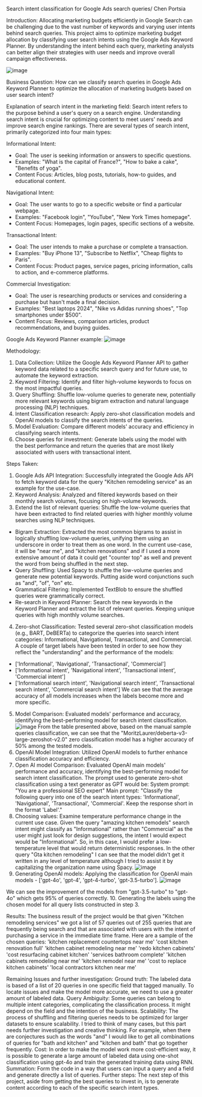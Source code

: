 Search intent classification for Google Ads search queries/ Chen Portsia



Introduction:
Allocating marketing budgets efficiently in Google Search can be challenging due to the vast number of keywords and varying user intents behind search queries. This project aims to optimize marketing budget allocation by classifying user search intents using the Google Ads Keyword Planner. By understanding the intent behind each query, marketing analysts can better align their strategies with user needs and improve overall campaign effectiveness.

 ![image](https://github.com/ChenPortsia/User-intent-classification/assets/108417183/7c963d5f-b44b-4208-b6fb-9213e78268d0)



Business Question:
How can we classify search queries in Google Ads Keyword Planner to optimize the allocation of marketing budgets based on user search intent?



Explanation of search intent in the marketing field:
Search intent refers to the purpose behind a user's query on a search engine. Understanding search intent is crucial for optimizing content to meet users' needs and improve search engine rankings. There are several types of search intent, primarily categorized into four main types:

Informational Intent:
-	Goal: The user is seeking information or answers to specific questions.
-	Examples: "What is the capital of France?", "How to bake a cake", "Benefits of yoga".
-	Content Focus: Articles, blog posts, tutorials, how-to guides, and educational content.
  
Navigational Intent:
-	Goal: The user wants to go to a specific website or find a particular webpage.
-	Examples: "Facebook login", "YouTube", "New York Times homepage".
-	Content Focus: Homepages, login pages, specific sections of a website.
  
Transactional Intent:
-	Goal: The user intends to make a purchase or complete a transaction.
-	Examples: "Buy iPhone 13", "Subscribe to Netflix", "Cheap flights to Paris".
-	Content Focus: Product pages, service pages, pricing information, calls to action, and e-commerce platforms.
  
Commercial Investigation:
-	Goal: The user is researching products or services and considering a purchase but hasn't made a final decision.
-	Examples: "Best laptops 2024", "Nike vs Adidas running shoes", "Top smartphones under $500".
-	Content Focus: Reviews, comparison articles, product recommendations, and buying guides.


  
Google Ads Keyword Planner example:
 ![image](https://github.com/ChenPortsia/User-intent-classification/assets/108417183/87e92134-b4c4-4f95-9f34-c75c9acfdab7)



Methodology:
1.	Data Collection: Utilize the Google Ads Keyword Planner API to gather keyword data related to a specific search query and for future use, to automate the keyword extraction.
2.	Keyword Filtering: Identify and filter high-volume keywords to focus on the most impactful queries.
3.	Query Shuffling: Shuffle low-volume queries to generate new, potentially more relevant keywords using bigram extraction and natural language processing (NLP) techniques.
4.	Intent Classification research: Apply zero-shot classification models and OpenAI models to classify the search intents of the queries.
5.	Model Evaluation: Compare different models' accuracy and efficiency in classifying search intents.
6.	Choose queries for investment: Generate labels using the model with the best performance and return the queries that are most likely associated with users with transactional intent.



Steps Taken:
1.	Google Ads API Integration: Successfully integrated the Google Ads API to fetch keyword data for the query "Kitchen remodeling service" as an example for the use-case.
2.	Keyword Analysis: Analyzed and filtered keywords based on their monthly search volumes, focusing on high-volume keywords.
3.	Extend the list of relevant queries: Shuffle the low-volume queries that have been extracted to find related queries with higher monthly volume searches using NLP techniques.  
-	Bigram Extraction: Extracted the most common bigrams to assist in logically shuffling low-volume queries, unifying them using an underscore in order to treat them as one word. In the current use-case, it will be "near me", and "kitchen renovations" and if I used a more extensive amount of data it could get "counter top" as well and prevent the word from being shuffled in the next step.
-	Query Shuffling: Used Spacy to shuffle the low-volume queries and generate new potential keywords. Putting aside word conjunctions such as "and", "of", "on" etc.
-	Grammatical Filtering: Implemented TextBlob to ensure the shuffled queries were grammatically correct.
-	Re-search in Keyword Planner: Search the new keywords in the Keyword Planner and extract the list of relevant queries. Keeping unique queries with high monthly volume searches.
4.	Zero-shot Classification: Tested several zero-shot classification models (e.g., BART, DeBERTa) to categorize the queries into search intent categories: Informational, Navigational, Transactional, and Commercial. A couple of target labels have been tested in order to see how they reflect the "understanding" and the performance of the models:
-	['Informational', 'Navigational', 'Transactional', 'Commercial']
-	['Informational intent', 'Navigational intent', 'Transactional intent', 'Commercial intent']
-	['Informational search intent', 'Navigational search intent', 'Transactional search intent', 'Commercial search intent']
We can see that the average accuracy of all models increases when the labels become more and more specific.
5.	Model Comparison: Evaluated models' performance and accuracy, identifying the best-performing model for search intent classification.
![image](https://github.com/ChenPortsia/User-intent-classification/assets/108417183/7d042d98-7b75-4d5d-84d2-51c9155f5476)
From the table presented above, based on the manual sample queries classification, we can see that the "MoritzLaurer/deberta-v3-large-zeroshot-v2.0" zero classification model has a higher accuracy of 50% among the tested models.
6.	OpenAI Model Integration: Utilized OpenAI models to further enhance classification accuracy and efficiency.
7.	Open AI model Comparison: Evaluated OpenAI main models' performance and accuracy, identifying the best-performing model for search intent classification.
The prompt used to generate zero-shot classification using a text generator as GPT would be:
System prompt: "You are a professional SEO expert"
Main prompt: "Classify the following query into one of the search intent types: 'Informational', 'Navigational', 'Transactional', 'Commercial'.
Keep the response short in the format 'Label'."
8.	Choosing values: Examine temperature performance change in the current use case.
Given the query "amazing kitchen remodels" search intent might classify as "Informational" rather than "Commercial" as the user might just look for design suggestions, the intent I would expect would be "Informational". So, in this case, I would prefer a low-temperature level that would return deterministic responses.
In the other query "Gta kitchen remodeling" I can see that the model didn't get it written in any level of temperature although I tried to assist it by capitalizing the organization name using Spacy.
 ![image](https://github.com/ChenPortsia/User-intent-classification/assets/108417183/edf0dfe7-2efc-4647-9939-3b4d75eb21b7)
9.	Generating OpenAI models: Applying the classification for OpenAI main models - ['gpt-4o', 'gpt-4', 'gpt-4-turbo', 'gpt-3.5-turbo'].
 ![image](https://github.com/ChenPortsia/User-intent-classification/assets/108417183/9c9a13b5-f370-4d75-8a45-aa08b0899d76)

We can see the improvement of the models from "gpt-3.5-turbo" to "gpt-4o" which gets 95% of queries correctly.
10.	Generating the labels using the chosen model for all query lists constructed in step 3. 




Results:
The business result of the project would be that given "Kitchen remodeling services" we got a list of 57 queries out of 255 queries that are frequently being search and that are associated with users with the intent of purchasing a service in the immediate time frame. 
Here are a sample of the chosen queries:
'kitchen replacement countertops near me'
 'cost kitchen renovation full'
 'kitchen cabinet remodeling near me'
 'redo kitchen cabinets'
 'cost resurfacing cabinet kitchen'
 'services bathroom complete'
 'kitchen cabinets remodeling near me'
 'kitchen remodel near me'
 'cost to replace kitchen cabinets'
 'local contractors kitchen near me'




Remaining Issues and further investigation:
Ground truth: The labeled data is based of a list of 20 queries in one specific field that tagged manually. To locate issues and make the model more accurate, we need to use a greater amount of labeled data.
Query Ambiguity: Some queries can belong to multiple intent categories, complicating the classification process. It might depend on the field and the intention of the business.
Scalability: The process of shuffling and filtering queries needs to be optimized for larger datasets to ensure scalability. I tried to think of many cases, but this part needs further investigation and creative thinking. For example, when there are conjectures such as the words "and" I would like to get all combinations of queries for "bath and kitchen" and "kitchen and bath" that go together frequently.
Cost: In order to make the model work more cost-efficient way, it is possible to generate a large amount of labeled data using one-shot classification using gpt-4o and train the generated training data using RNN.
Summation: Form the code in a way that users can input a query and a field and generate directly a list of queries.
Further steps: The next step of this project, aside from getting the best queries to invest in, is to generate content according to each of the specific search intent types.
